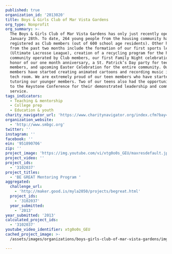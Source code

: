 ```yaml
---
published: true
organization_id: '2013020'
title: Boys & Girls Club of Mar Vista Gardens
org_type: Nonprofit
org_summary: >-
  The Boys & Girls Club of Mar Vista Gardens has only just recently opened on
  January 28th. To date, 264 young people from the housing community have
  registered as Club members (out of 600 school age residents). Other highlights
  from the past two months include the formation of our first sports league
  (Ultimate Lacrosse League), creation of a recycling program for the housing
  community operated by Club members, our first Family Night celebration in
  honor of our one month anniversary, a St. Patrick’s Day party for teen
  members, and upcoming Easter Celebration for the entire community. Our Club
  members have started creating animated cartoons and recording music in our
  tech room. We are extremely proud of our teen members who have started
  tutoring our younger members. Two of our teens also had the opportunity to go
  to the Keystone Conference for their demonstrated leadership and community
  service.
tags_indicators:
  - Teaching & mentorship
  - College prep
  - Education & youth
charity_navigator_url: 'https://www.charitynavigator.org/index.cfm?bay=search.profile&ein=951890706'
organization_website:
  - 'http://www.smbgc.org'
twitter: ''
instagram: ''
facebook: ''
ein: '951890706'
zip: ''
project_image: 'https://img.youtube.com/vi/xtg0o0s_GEU/maxresdefault.jpg'
project_video: ''
project_ids:
  - '3102037'
project_titles:
  - 'BE GREAT Mentoring Program '
aggregated:
  challenge_url:
    - 'http://maker.good.is/myla2050/projects/begreat.html'
  project_ids:
    - '3102037'
  year_submitted:
    - '2013'
year_submitted: '2013'
calculated_project_ids:
  - '3102037'
youtube_video_identifier: xtg0o0s_GEU
cached_project_image: >-
  /assets/images/organizations/boys-girls-club-of-mar-vista-gardens/img.youtube.com/vi/xtg0o0s_GEU/maxresdefault.jpg

---
```

